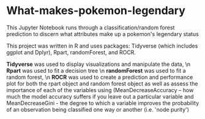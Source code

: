 # What-makes-pokemon-legendary
This Jupyter Notebook runs through a classification/random forest prediction to discern what attributes make up a pokemon's legendary status

This project was written in R and uses packages: Tidyverse (which includes ggplot and Dplyr), Rpart, randomForest, and ROCR.

**Tidyverse** was used to display visualizations and manipulate the data, \n
**Rpart** was used to fit a decision tree \n
**randomForest** was used to fit a random forest, \n 
**ROCR** was used to create a prediction and performance plot for both the rpart object and random forest object as well as assess the importance of each of the variables using (MeanDecreaseAccuracy – how much the model accuracy suffers if you leave out a particular variable and MeanDecreaseGini - the degree to which a variable improves the probability of an observation being classified one way or another (i.e. 'node purity') 
